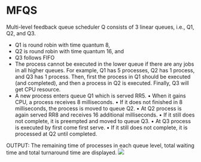 # MFQS

Multi-level feedback queue scheduler Q consists of 3 linear queues, i.e., Q1, Q2, and Q3.
- Q1 is round robin with time quantum 8,
- Q2 is round robin with time quantum 16, and
- Q3 follows FIFO
- The process cannot be executed in the lower queue if there are any jobs in all higher
queues. For example, Q1 has 5 processes, Q2 has 1 process, and Q3 has 1 process.
Then, first the process in Q1 should be executed (and completed), and then a
process in Q2 is executed. Finally, Q3 will get CPU resource.
-  A new process enters queue Q1 which is served RR5.
• When it gains CPU, a process receives 8 milliseconds.
• If it does not finished in 8 milliseconds, the process is moved to queue Q2.
• At Q2 process is again served RR8 and receives 16 additional milliseconds.
• If it still does not complete, it is preempted and moved to queue Q3.
• At Q3 process is executed by first come first serve.
• If it still does not complete, it is processed at Q2 until completed.

OUTPUT:
The remaining time of processes in each queue level, total waiting time and total turnaround time are displayed.
![](https://user-images.githubusercontent.com/43548404/103769804-a2cc9900-502d-11eb-8249-2022d45698f7.png)
